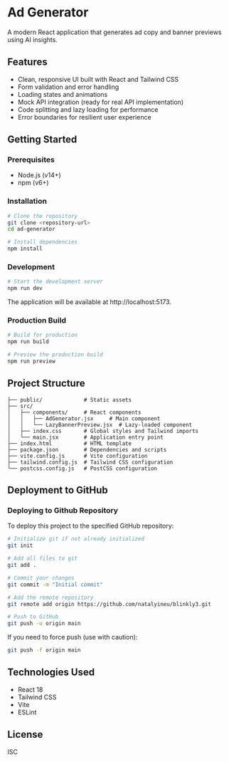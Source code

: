 # Ad Generator

A modern React application that generates ad copy and banner previews using AI insights.

## Features

- Clean, responsive UI built with React and Tailwind CSS
- Form validation and error handling
- Loading states and animations
- Mock API integration (ready for real API implementation)
- Code splitting and lazy loading for performance
- Error boundaries for resilient user experience

## Getting Started

### Prerequisites

- Node.js (v14+)
- npm (v6+)

### Installation

```bash
# Clone the repository
git clone <repository-url>
cd ad-generator

# Install dependencies
npm install
```

### Development

```bash
# Start the development server
npm run dev
```

The application will be available at http://localhost:5173.

### Production Build

```bash
# Build for production
npm run build

# Preview the production build
npm run preview
```

## Project Structure

```
├── public/             # Static assets
├── src/
│   ├── components/     # React components
│   │   ├── AdGenerator.jsx     # Main component
│   │   └── LazyBannerPreview.jsx  # Lazy-loaded component
│   ├── index.css       # Global styles and Tailwind imports
│   └── main.jsx        # Application entry point
├── index.html          # HTML template
├── package.json        # Dependencies and scripts
├── vite.config.js      # Vite configuration
├── tailwind.config.js  # Tailwind CSS configuration
└── postcss.config.js   # PostCSS configuration
```

## Deployment to GitHub

### Deploying to Github Repository

To deploy this project to the specified GitHub repository:

```bash
# Initialize git if not already initialized
git init

# Add all files to git
git add .

# Commit your changes
git commit -m "Initial commit"

# Add the remote repository
git remote add origin https://github.com/natalyineu/blinkly3.git

# Push to GitHub
git push -u origin main
```

If you need to force push (use with caution):

```bash
git push -f origin main
```

## Technologies Used

- React 18
- Tailwind CSS
- Vite
- ESLint

## License

ISC 